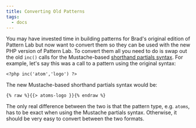 ```yaml
---
title: Converting Old Patterns
tags:
  - docs
---
```



You may have invested time in building patterns for Brad's original edition of Pattern Lab but now want to convert them so they can be used with the new PHP version of Pattern Lab. To convert them all you need to do is swap out the old `inc()` calls for the Mustache-based [shorthand partials syntax](/docs/pattern-including.html). For example, let's say this was a call to a pattern using the original syntax:

    <?php inc('atom','logo') ?>

The new Mustache-based shorthand partials syntax would be:

    {% raw %}{{> atoms-logo }}{% endraw %}

The only real difference between the two is that the pattern type, e.g. `atoms`, has to be exact when using the Mustache partials syntax. Otherwise, it should be very easy to convert between the two formats.